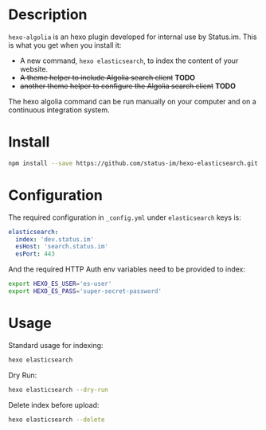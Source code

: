 # Description

`hexo-algolia` is an hexo plugin developed for internal use by Status.im.
This is what you get when you install it:

* A new command, `hexo elasticsearch`, to index the content of your website.
* ~~A theme helper to include Algolia search client~~ __TODO__
* ~~another theme helper to configure the Algolia search client~~ __TODO__

The hexo algolia command can be run manually on your computer and on a continuous integration system.

# Install

```bash
npm install --save https://github.com/status-im/hexo-elasticsearch.git
```

# Configuration

The required configuration in `_config.yml` under `elasticsearch` keys is:
```yaml
elasticsearch:
  index: 'dev.status.im'
  esHost: 'search.status.im'
  esPort: 443
```
And the required HTTP Auth env variables need to be provided to index:
```bash
export HEXO_ES_USER='es-user'
export HEXO_ES_PASS='super-secret-password'
```

# Usage

Standard usage for indexing:
```bash
hexo elasticsearch
```
Dry Run:
```bash
hexo elasticsearch --dry-run
```
Delete index before upload:
```bash
hexo elasticsearch --delete
```
